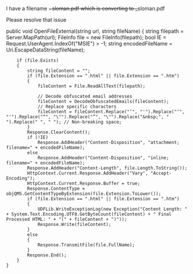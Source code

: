 I have a filename ~~~sloman.pdf which is converting to _~~sloman.pdf

Please resolve that issue 

public void OpenFileExternal(string url, string fileName)
    {
        string filepath = Server.MapPath(url);
        FileInfo file = new FileInfo(filepath);
        bool IE = Request.UserAgent.IndexOf("MSIE") > -1;
        string encodedFileName = Uri.EscapeDataString(fileName);

        if (file.Exists)
        {
            string fileContent = "";
            if (file.Extension == ".html" || file.Extension == ".htm")
            {
                fileContent = File.ReadAllText(filepath);

                // Decode obfuscated email addresses
                fileContent = DecodeObfuscatedEmails(fileContent);
                // Replace specific characters
                fileContent = fileContent.Replace("’", "'").Replace("‘", "'").Replace("“", "\"").Replace("”", "\"").Replace("&nbsp;", " ").Replace(" ", " "); // Non-breaking space;               
            }
            Response.ClearContent();
            if (!IE)
                Response.AddHeader("Content-Disposition", "attachment; filename=" + encodedFileName);
            else
                Response.AddHeader("Content-Disposition", "inline; filename=" + encodedFileName);
            Response.AddHeader("Content-Length", file.Length.ToString());
            HttpContext.Current.Response.AddHeader("Vary", "Accept-Encoding");
            HttpContext.Current.Response.Buffer = true;
            Response.ContentType = objQMS.GetContentTypeByExtension(file.Extension.ToLower());
            if (file.Extension == ".html" || file.Extension == ".htm")
            {
                UDFLib.WriteExceptionLog(new Exception("Content Length: " + System.Text.Encoding.UTF8.GetByteCount(fileContent) + " Final Processed HTML: " + "(" + fileContent + ")"));
                Response.Write(fileContent);
            }
            else
            {
                Response.TransmitFile(file.FullName);
            }
            Response.End();
        }
    }
